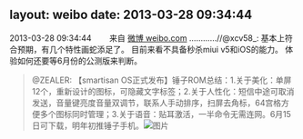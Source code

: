 layout: weibo
date: 2013-03-28 09:34:44
---
2013-03-28 09:34:44  &nbsp;&nbsp;&nbsp;&nbsp;&nbsp;&nbsp; 来自 <a href="http://weibo.com/" rel="nofollow">微博 weibo.com</a>
…………//@xcv58_: 基本上符合预期，有几个特性画蛇添足了。 目前来看不具备秒杀miui v5和iOS的能力。 体验如何还要等6月份的公测版来判断。
>  @ZEALER: 【smartisan OS正式发布】锤子ROM总结：1.关于美化：单屏12个，重新设计的图标，可隐藏文字标签；2.关于人性化：短信中途可取消发送，音量键亮度音量双调节，联系人手动排序，扫屏去角标，64宫格方便多个图标同时管理；3.关于语音：贴耳激活，一半命令无需连网。6月15日可下载，明年初推锤子手机。 ​​​
>  ![图片](https://ww2.sinaimg.cn/large/b89e3f89jw1e34qu3y4x3j.jpg)
